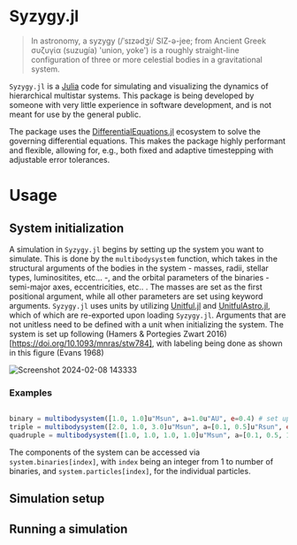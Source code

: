# Syzygy.jl

> In astronomy, a syzygy (/ˈsɪzədʒi/ SIZ-ə-jee; from Ancient Greek συζυγία (suzugía) 'union, yoke') is a roughly straight-line configuration of three or more celestial bodies in a gravitational system.

`Syzygy.jl` is a [Julia](https://julialang.org/) code for simulating and visualizing the dynamics of hierarchical multistar systems. This package is being developed by someone with very little experience in software development, and is not meant for use by the general public. 

The package uses the [DifferentialEquations.jl](https://diffeq.sciml.ai/) ecosystem to solve the governing differential equations. This makes the package highly performant and flexible, allowing for, e.g., both fixed and adaptive timestepping with adjustable error tolerances. 

# Usage

## System initialization

A simulation in `Syzygy.jl` begins by setting up the system you want to simulate. This is done by the `multibodysystem` function, which takes in the structural arguments of the bodies in the system - masses, radii, stellar types, luminositites, etc... -, and the orbital parameters of the binaries - semi-major axes, eccentricities, etc.. . The masses are set as the first positional argument, while all other parameters are set using keyword arguments. `Syzygy.jl` uses units by utilizing [Unitful.jl](https://painterqubits.github.io/Unitful.jl/stable/) and [UnitfulAstro.jl](https://juliaastro.org/UnitfulAstro.jl/stable/), which of which are re-exported upon loading `Syzygy.jl`. Arguments that are not unitless need to be defined with a unit when initializing the system. The system is set up following (Hamers & Portegies Zwart 2016)[https://doi.org/10.1093/mnras/stw784], with labeling being done as shown in this figure (Evans 1968)

![Screenshot 2024-02-08 143333](https://github.com/casparwb/Syzygy.jl/assets/42641901/971bfd0d-d206-4912-963c-5edd2eeee186)

### Examples


```julia

binary = multibodysystem([1.0, 1.0]u"Msun", a=1.0u"AU", e=0.4) # set up a binary system with two 1 solar-mass stars, in an orbit with 1 semi-major axis of 1 AU and an eccentricity of 0.4
triple = multibodysystem([2.0, 1.0, 3.0]u"Msun", a=[0.1, 0.5]u"Rsun", e=[0.1, 0.4], i=[90.0, 0.0]u"degree") # hierarchical triple
quadruple = multibodysystem([1.0, 1.0, 1.0, 1.0]u"Msun", a=[0.1, 0.5, 10.0]u"Rsun", e=[0.1, 0.4, 0.2], i=[90.0, 45.0, 0.0]u"degree", hierarchy=[4, 2, 1]) # 2+2 quadruple
```

The components of the system can be accessed via `system.binaries[index]`, with `index` being an integer from 1 to number of binaries, and `system.particles[index]`, for the individual particles.

## Simulation setup

## Running a simulation

